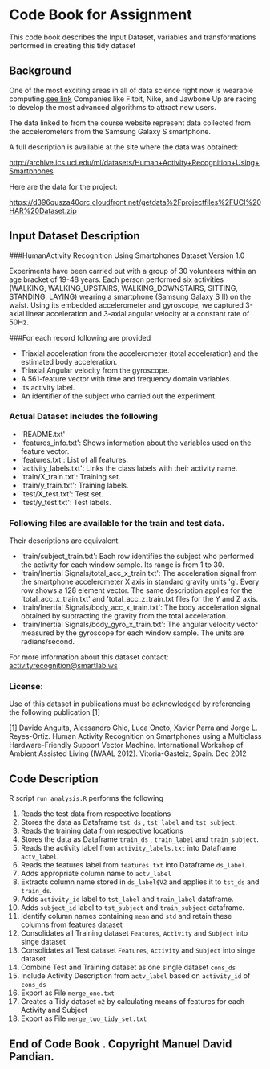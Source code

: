 # Code Book for Assignment

This code book describes the Input Dataset, variables and transformations performed in creating this tidy dataset


## Background
One of the most exciting areas in all of data science right now is wearable computing.[see link](http://www.insideactivitytracking.com/data-science-activity-tracking-and-the-battle-for-the-worlds-top-sports-brand/)
Companies like Fitbit, Nike, and Jawbone Up are racing to develop the most advanced algorithms to attract new users.

The data linked to from the course website represent data collected from the accelerometers from the Samsung Galaxy S smartphone.

A full description is available at the site where the data was obtained: 

http://archive.ics.uci.edu/ml/datasets/Human+Activity+Recognition+Using+Smartphones 

Here are the data for the project: 

https://d396qusza40orc.cloudfront.net/getdata%2Fprojectfiles%2FUCI%20HAR%20Dataset.zip 

## Input Dataset Description

###HumanActivity Recognition Using Smartphones Dataset Version 1.0

Experiments have been carried out with a group of 30 volunteers
within an age bracket of 19-48 years. Each person performed six
activities (WALKING, WALKING_UPSTAIRS, WALKING_DOWNSTAIRS, SITTING,
STANDING, LAYING) wearing a smartphone (Samsung Galaxy S II) on the
waist. Using its embedded accelerometer and gyroscope, we captured
3-axial linear acceleration and 3-axial angular velocity at a constant
rate of 50Hz. 

###For each record following are provided

* Triaxial acceleration from the accelerometer (total acceleration) and
the estimated body acceleration.
* Triaxial Angular velocity from the gyroscope. 
* A 561-feature vector with time and frequency domain variables. 
* Its activity label. 
* An identifier of the subject who carried out the experiment.

### Actual Dataset includes the following

* 'README.txt'
* 'features_info.txt': Shows information about the variables used on the feature vector.
* 'features.txt': List of all features.
* 'activity_labels.txt': Links the class labels with their activity name.
* 'train/X_train.txt': Training set.
* 'train/y_train.txt': Training labels.
* 'test/X_test.txt': Test set.
* 'test/y_test.txt': Test labels.

### Following files are available for the train and test data. 
Their descriptions are equivalent.

* 'train/subject_train.txt': Each row identifies the subject who performed the activity for each window sample. Its range is from 1 to 30.
* 'train/Inertial Signals/total_acc_x_train.txt': The acceleration signal from the smartphone accelerometer X axis in standard gravity units 'g'. Every row shows a 128 element vector. The same description applies for the 'total_acc_x_train.txt' and 'total_acc_z_train.txt files for the Y and Z axis.
* 'train/Inertial Signals/body_acc_x_train.txt': The body acceleration signal obtained by subtracting the gravity from the total acceleration.
* 'train/Inertial Signals/body_gyro_x_train.txt': The angular velocity vector measured by the gyroscope for each window sample. The units are radians/second.

For more information about this dataset contact: activityrecognition@smartlab.ws

### License:
Use of this dataset in publications must be acknowledged by referencing the following publication [1]

[1] Davide Anguita, Alessandro Ghio, Luca Oneto, Xavier Parra and Jorge L. Reyes-Ortiz. Human Activity Recognition on Smartphones using a Multiclass Hardware-Friendly Support Vector Machine. International Workshop of Ambient Assisted Living (IWAAL 2012). Vitoria-Gasteiz, Spain. Dec 2012


## Code Description

R script `run_analysis.R` performs the following

1. Reads the test data from respective locations
2. Stores the data  as Dataframe `tst_ds` , `tst_label` and `tst_subject`.
3. Reads the training data  from respective locations
4. Stores the data  as Dataframe `train_ds` , `train_label` and `train_subject`.
5. Reads the activity label from `activity_labels.txt` into Dataframe `actv_label`.
6. Reads the features label from `features.txt` into Dataframe `ds_label`.
7. Adds appropriate column name to `actv_label`
8. Extracts column name stored in `ds_label$V2` and applies it to `tst_ds` and `train_ds`.
9. Adds `activity_id` label to `tst_label` and `train_label` dataframe.
10. Adds `subject_id` label to `tst_subject` and `train_subject` dataframe.
11. Identify column names containing `mean` and `std` and retain these columns from features dataset
12. Consolidates all Training dataset `Features`, `Activity` and `Subject` into singe dataset
13. Consolidates all Test dataset `Features`, `Activity` and `Subject` into singe dataset
14. Combine Test and Training dataset as one single dataset `cons_ds`
15. Include Activity Description from `actv_label` based on `activity_id` of `cons_ds`
16. Export as File `merge_one.txt`
17. Creates a Tidy dataset `m2` by calculating means of features for each Activity and Subject
18. Export as File `merge_two_tidy_set.txt`

## End of Code Book . Copyright Manuel David Pandian.